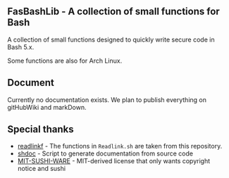 ## FasBashLib - A collection of small functions for Bash

A collection of small functions designed to quickly write secure code in Bash 5.x. 

Some functions are also for Arch Linux.

## Document

Currently no documentation exists. We plan to publish everything on gitHubWiki and markDown.

## Special thanks

- [readlinkf](https://github.com/ko1nksm/readlinkf) - The functions in `Readlink.sh` are taken from this repository.
- [shdoc](https://github.com/reconquest/shdoc) - Script to generate documentation from source code
- [MIT-SUSHI-WARE](https://github.com/watasuke102/mit-sushi-ware) - MIT-derived license that only wants copyright notice and sushi
